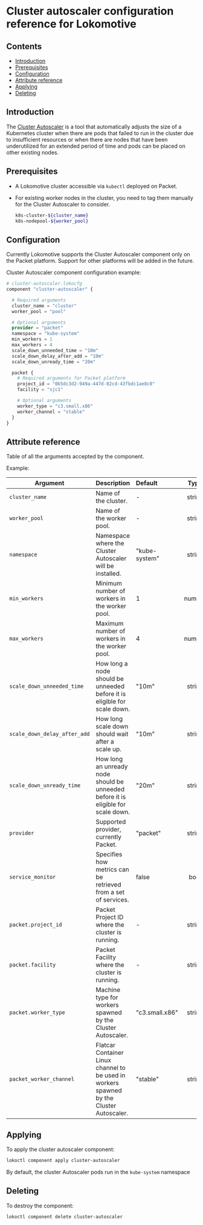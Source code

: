 # Cluster autoscaler configuration reference for Lokomotive

## Contents

* [Introduction](#introduction)
* [Prerequisites](#prerequisites)
* [Configuration](#configuration)
* [Attribute reference](#attribute-reference)
* [Applying](#applying)
* [Deleting](#deleting)

## Introduction

The [Cluster Autoscaler](https://github.com/kubernetes/autoscaler/tree/master/cluster-autoscaler) is
a tool that automatically adjusts the size of a Kubernetes cluster when there are pods that failed
to run in the cluster due to insufficient resources or when there are nodes that have been
underutilized for an extended period of time and pods can be placed on other existing nodes.

## Prerequisites

* A Lokomotive cluster accessible via `kubectl` deployed on Packet.

* For existing worker nodes in the cluster, you need to tag them manually for the Cluster Autoscaler
  to consider.

  ```bash
  k8s-cluster-${cluster_name}
  k8s-nodepool-${worker_pool}
  ```

## Configuration

Currently Lokomotive supports the Cluster Autoscaler component only on the Packet platform. Support
for other platforms will be added in the future.

Cluster Autoscaler component configuration example:

```tf
# cluster-autoscaler.lokocfg
component "cluster-autoscaler" {

  # Required arguments
  cluster_name = "cluster"
  worker_pool = "pool"

  # Optional arguments
  provider = "packet"
  namespace = "kube-system"
  min_workers = 1
  max_workers = 4
  scale_down_unneeded_time = "10m"
  scale_down_delay_after_add = "10m"
  scale_down_unready_time = "20m"

  packet {
    # Required arguments for Packet platform
    project_id = "0b5dc3d2-949a-447d-82cd-43fbdc1ae8c0"
    facility = "sjc1"

    # Optional arguments
    worker_type = "c3.small.x86"
    worker_channel = "stable"
  }
}
```

## Attribute reference

Table of all the arguments accepted by the component.

Example:

| Argument                     | Description                                                                              | Default        |  Type  | Required |
|------------------------------|------------------------------------------------------------------------------------------|:---------------|:------:|:--------:|
| `cluster_name`               | Name of the  cluster.                                                                    | -              | string |   true   |
| `worker_pool`                | Name of the worker pool.                                                                 | -              | string |   true   |
| `namespace`                  | Namespace where the Cluster Autoscaler will be installed.                                | "kube-system"  | string |  false   |
| `min_workers`                | Minimum number of workers in the worker pool.                                            | 1              | number |  false   |
| `max_workers`                | Maximum number of workers in the worker pool.                                            | 4              | number |  false   |
| `scale_down_unneeded_time`   | How long a node should be unneeded before it is eligible for scale down.                 | "10m"          | string |  false   |
| `scale_down_delay_after_add` | How long scale down should wait after a scale up.                                        | "10m"          | string |  false   |
| `scale_down_unready_time`    | How long an unready node should be unneeded before it is eligible for scale down.        | "20m"          | string |  false   |
| `provider`                   | Supported provider, currently Packet.                                                    | "packet"       | string |  false   |
| `service_monitor`            | Specifies how metrics can be retrieved from a set of services.                           | false          |  bool  |  false   |
| `packet.project_id`          | Packet Project ID where the cluster is running.                                          | -              | string |   true   |
| `packet.facility`            | Packet Facility where the cluster is running.                                            | -              | string |   true   |
| `packet.worker_type`         | Machine type for workers spawned by the Cluster Autoscaler.                              | "c3.small.x86" | string |  false   |
| `packet_worker_channel`      | Flatcar Container Linux channel to be used in workers spawned by the Cluster Autoscaler. | "stable"       | string |  false   |


## Applying

To apply the cluster autoscaler component:

```bash
lokoctl component apply cluster-autoscaler
```
By default, the cluster Autoscaler pods run in the `kube-system` namespace

## Deleting

To destroy the component:

```bash
lokoctl component delete cluster-autoscaler
```
